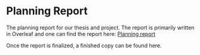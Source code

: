 # Planning Report

The planning report for our thesis and project. The report is primarily written in Overleaf
and one can find the report here: [Planning report](https://www.overleaf.com/read/vsmydtdgrnvc)

Once the report is finalized, a finished copy can be found here.
